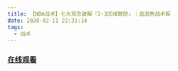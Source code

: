 ```yaml
---
title: 【NBA战术】七大观念破解『2-3区域联防』｜追追熊战术板
date: 2020-02-11 22:31:14
tags: 
  - 战术
---
```


### <a href="https://www.weibo.com/tv/v/ItFZb4wkG?fid=1034:4470728477835286" target="_blank">在线观看</a>

